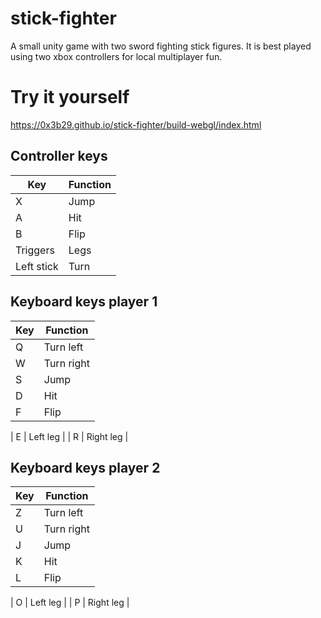 # stick-fighter
A small unity game with two sword fighting stick figures. It is best played using two xbox controllers for local multiplayer fun.

# Try it yourself
https://0x3b29.github.io/stick-fighter/build-webgl/index.html 

## Controller keys
| Key | Function |
| --- | --- |
|  X           | Jump |
|  A           | Hit |
|  B           | Flip |
|  Triggers    | Legs |
|  Left stick  | Turn |

## Keyboard keys player 1
| Key | Function |
| --- | --- |
|  Q           | Turn left |
|  W           | Turn right |
|  S           | Jump |
|  D           | Hit |
|  F           | Flip |

|  E           | Left leg |
|  R           | Right leg |

## Keyboard keys player 2
| Key | Function |
| --- | --- |
|  Z           | Turn left |
|  U           | Turn right |
|  J           | Jump |
|  K           | Hit |
|  L           | Flip |

|  O           | Left leg |
|  P           | Right leg |
